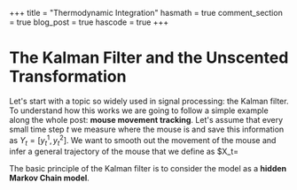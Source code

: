 +++
title = "Thermodynamic Integration"
hasmath = true
comment_section = true
blog_post = true
hascode = true
+++

# The Kalman Filter and the Unscented Transformation

Let's start with a topic so widely used in signal processing: the Kalman filter.
To understand how this works we are going to follow a simple example along the whole post:
**mouse movement tracking**.
Let's assume that every small time step $t$ we measure where the mouse is and save this information as $Y_t= [y^1_t, y^2_t]$.
We want to smooth out the movement of the mouse and infer a general trajectory of the mouse that we define as $X_t=


The basic principle of the Kalman filter is to consider the model as a **hidden Markov Chain model**.

